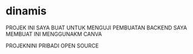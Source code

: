 # dinamis
PROJEK INI SAYA BUAT UNTUK MENGUJI PEMBUATAN BACKEND
SAYA MEMBUAT INI MENGGUNAKM CANVA

PROJEKNINI PRIBADI OPEN SOURCE

